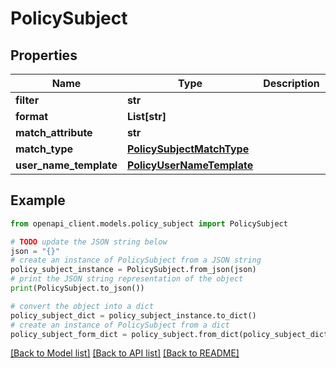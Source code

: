 # PolicySubject


## Properties

Name | Type | Description | Notes
------------ | ------------- | ------------- | -------------
**filter** | **str** |  | [optional] 
**format** | **List[str]** |  | [optional] 
**match_attribute** | **str** |  | [optional] 
**match_type** | [**PolicySubjectMatchType**](PolicySubjectMatchType.md) |  | [optional] 
**user_name_template** | [**PolicyUserNameTemplate**](PolicyUserNameTemplate.md) |  | [optional] 

## Example

```python
from openapi_client.models.policy_subject import PolicySubject

# TODO update the JSON string below
json = "{}"
# create an instance of PolicySubject from a JSON string
policy_subject_instance = PolicySubject.from_json(json)
# print the JSON string representation of the object
print(PolicySubject.to_json())

# convert the object into a dict
policy_subject_dict = policy_subject_instance.to_dict()
# create an instance of PolicySubject from a dict
policy_subject_form_dict = policy_subject.from_dict(policy_subject_dict)
```
[[Back to Model list]](../README.md#documentation-for-models) [[Back to API list]](../README.md#documentation-for-api-endpoints) [[Back to README]](../README.md)



